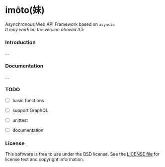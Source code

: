 # imōto(妹)
Asynchronous Web API Framework based on `asyncio`  
*It only work on the version aboved 3.5*

### Introduction

...

### Documentation

...

### TODO

- [ ] basic functions
- [ ] support GraphQL
- [ ] unittest
- [ ] documentation


### License

This software is free to use under the BSD license. See the [LICENSE file](https://github.com/Hanaasagi/imouto/blob/master/LICENSE) for license text and copyright information.
